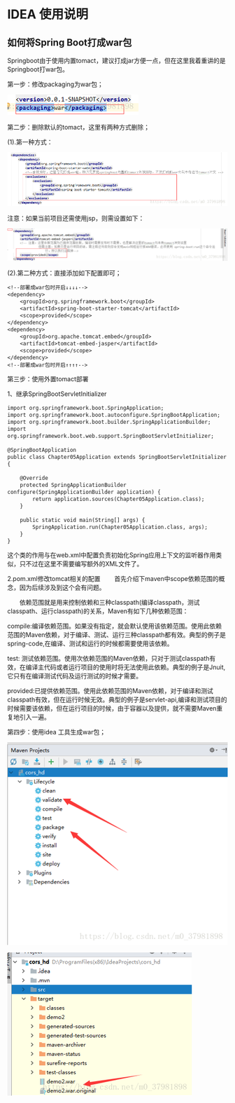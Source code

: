 # IDEA 使用说明

## 如何将Spring Boot打成war包

Springboot由于使用内置tomact，建议打成jar方便一点，但在这里我着重讲的是Springboot打war包。

第一步：修改packaging为war包；

![修改packaging为war包](./img/SpringBoot-war-01.png)

第二步：删除默认的tomact，这里有两种方式删除；

(1).第一种方式：

![修改packaging为war包](./img/SpringBoot-war-02.png)

注意：如果当前项目还需使用jsp，则需设置如下：

![修改packaging为war包](./img/SpringBoot-war-03.png)

(2).第二种方式：直接添加如下配置即可；

```
<!--部署成war包时开启↓↓↓↓-->
<dependency>
    <groupId>org.springframework.boot</groupId>
    <artifactId>spring-boot-starter-tomcat</artifactId>
    <scope>provided</scope>
</dependency>
<dependency>
    <groupId>org.apache.tomcat.embed</groupId>
    <artifactId>tomcat-embed-jasper</artifactId>
    <scope>provided</scope>
</dependency>
<!--部署成war包时开启↑↑↑↑-->
```

第三步：使用外置tomact部署

1、继承SpringBootServletInitializer

```
import org.springframework.boot.SpringApplication;
import org.springframework.boot.autoconfigure.SpringBootApplication;
import org.springframework.boot.builder.SpringApplicationBuilder;
import org.springframework.boot.web.support.SpringBootServletInitializer;

@SpringBootApplication
public class Chapter05Application extends SpringBootServletInitializer {

    @Override
    protected SpringApplicationBuilder configure(SpringApplicationBuilder application) {
        return application.sources(Chapter05Application.class);
    }

    public static void main(String[] args) {
        SpringApplication.run(Chapter05Application.class, args);
    }
}
```

这个类的作用与在web.xml中配置负责初始化Spring应用上下文的监听器作用类似，只不过在这里不需要编写额外的XML文件了。

2.pom.xml修改tomcat相关的配置
　　首先介绍下maven中scope依赖范围的概念，因为后续涉及到这个会有问题。

　　依赖范围就是用来控制依赖和三种classpath(编译classpath，测试classpath、运行classpath)的关系，Maven有如下几种依赖范围：

compile:编译依赖范围。如果没有指定，就会默认使用该依赖范围。使用此依赖范围的Maven依赖，对于编译、测试、运行三种classpath都有效。典型的例子是spring-code,在编译、测试和运行的时候都需要使用该依赖。

test: 测试依赖范围。使用次依赖范围的Maven依赖，只对于测试classpath有效，在编译主代码或者运行项目的使用时将无法使用此依赖。典型的例子是Jnuit,它只有在编译测试代码及运行测试的时候才需要。

provided:已提供依赖范围。使用此依赖范围的Maven依赖，对于编译和测试classpath有效，但在运行时候无效。典型的例子是servlet-api,编译和测试项目的时候需要该依赖，但在运行项目的时候，由于容器以及提供，就不需要Maven重复地引入一遍。

第四步：使用idea 工具生成war包；

![修改packaging为war包](./img/SpringBoot-war-04.png)

![修改packaging为war包](./img/SpringBoot-war-05.png)

